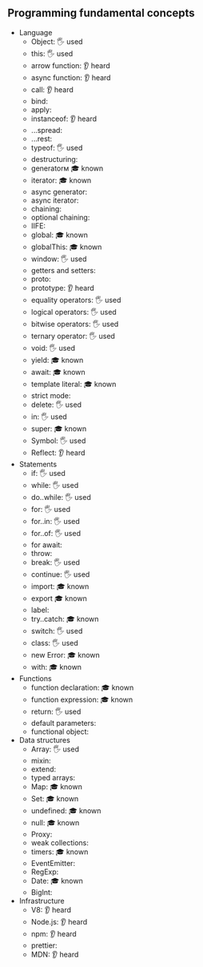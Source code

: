 ## Programming fundamental concepts
- Language
  - Object: 🖐 used
  - this: 🖐 used
  - arrow function: 👂 heard
  - async function: 👂 heard
  - call: 👂 heard
  - bind:
  - apply:
  - instanceof: 👂 heard
  - ...spread:
  - ...rest:
  - typeof: 🖐 used
  - destructuring:
  - generatorм 🎓 known
  - iterator: 🎓 known
  - async generator:
  - async iterator:
  - chaining:
  - optional chaining:
  - IIFE:
  - global: 🎓 known
  - globalThis: 🎓 known
  - window: 🖐 used
  - getters and setters:
  - proto:
  - prototype: 👂 heard
  - equality operators: 🖐 used
  - logical operators: 🖐 used
  - bitwise operators: 🖐 used
  - ternary operator: 🖐 used
  - void: 🖐 used
  - yield: 🎓 known
  - await: 🎓 known
  - template literal: 🎓 known
  - strict mode:
  - delete: 🖐 used
  - in: 🖐 used
  - super: 🎓 known
  - Symbol: 🖐 used
  - Reflect: 👂 heard
- Statements
  - if: 🖐 used
  - while: 🖐 used
  - do..while: 🖐 used
  - for: 🖐 used
  - for..in: 🖐 used
  - for..of: 🖐 used
  - for await:
  - throw:
  - break: 🖐 used
  - continue: 🖐 used
  - import: 🎓 known
  - export 🎓 known
  - label:
  - try..catch: 🎓 known
  - switch: 🖐 used
  - class: 🖐 used
  - new Error: 🎓 known
  - with: 🎓 known
- Functions
   - function declaration: 🎓 known
  - function expression: 🎓 known
  - return: 🖐 used
  - default parameters:
  - functional object:
- Data structures
  - Array: 🖐 used
  - mixin:
  - extend:
  - typed arrays:
  - Map: 🎓 known
  - Set: 🎓 known
  - undefined: 🎓 known
  - null: 🎓 known
  - Proxy:
  - weak collections:
  - timers: 🎓 known
  - EventEmitter:
  - RegExp:
  - Date: 🎓 known
  - BigInt:
- Infrastructure
  - V8: 👂 heard
  - Node.js: 👂 heard
  - npm: 👂 heard
  - prettier:
  - MDN: 👂 heard
